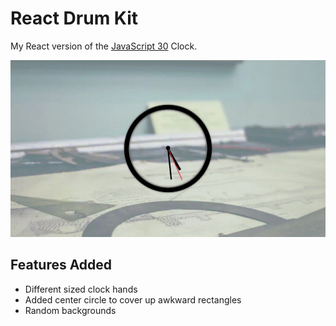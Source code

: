 # React Drum Kit

My React version of the [JavaScript 30](https://github.com/wesbos/JavaScript30) Clock.

![Clock Demo](demo.gif)

## Features Added
* Different sized clock hands
* Added center circle to cover up awkward rectangles
* Random backgrounds
